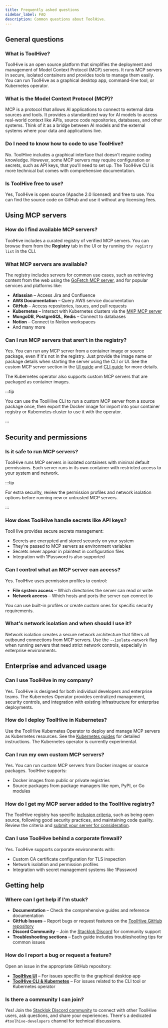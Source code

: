 ```yaml
---
title: Frequently asked questions
sidebar_label: FAQ
description: Common questions about ToolHive.
---
```


## General questions

### What is ToolHive?

ToolHive is an open source platform that simplifies the deployment and
management of Model Context Protocol (MCP) servers. It runs MCP servers in
secure, isolated containers and provides tools to manage them easily. You can
run ToolHive as a graphical desktop app, command-line tool, or Kubernetes
operator.

### What is the Model Context Protocol (MCP)?

MCP is a protocol that allows AI applications to connect to external data
sources and tools. It provides a standardized way for AI models to access
real-world context like APIs, source code repositories, databases, and other
systems. Think of it as a bridge between AI models and the external systems
where your data and applications live.

### Do I need to know how to code to use ToolHive?

No. ToolHive includes a graphical interface that doesn't require coding
knowledge. However, some MCP servers may require configuration or secrets, such
as API keys, that you'll need to set up. The ToolHive CLI is more technical but
comes with comprehensive documentation.

### Is ToolHive free to use?

Yes, ToolHive is open source (Apache 2.0 licensed) and free to use. You can find
the source code on GitHub and use it without any licensing fees.

## Using MCP servers

### How do I find available MCP servers?

ToolHive includes a curated registry of verified MCP servers. You can browse
them from the **Registry** tab in the UI or by running `thv registry list` in
the CLI.

### What MCP servers are available?

The registry includes servers for common use cases, such as retrieving content
from the web using the
[GoFetch MCP server](https://github.com/StacklokLabs/gofetch), and for popular
services and platforms like:

- **Atlassian** – Access Jira and Confluence
- **AWS Documentation** – Query AWS service documentation
- **GitHub** – Access repositories, issues, and pull requests
- **Kubernetes** – Interact with Kubernetes clusters via the
  [MKP MCP server](https://github.com/StacklokLabs/mkp)
- **MongoDB**, **PostgreSQL**, **Redis** – Connect to databases
- **Notion** – Connect to Notion workspaces
- And many more

### Can I run MCP servers that aren't in the registry?

Yes. You can run any MCP server from a container image or source package, even
if it's not in the registry. Just provide the image name or package details when
starting the server using the CLI or UI. See the custom MCP server section in
the [UI guide](./guides-ui/run-mcp-servers.md#install-a-custom-mcp-server) and
[CLI guide](./guides-cli/run-mcp-servers.mdx#run-a-custom-mcp-server) for more
details.

The Kubernetes operator also supports custom MCP servers that are packaged as
container images.

:::tip

You can use the ToolHive CLI to run a custom MCP server from a source package
once, then export the Docker image for import into your container registry or
Kubernetes cluster to use it with the operator.

:::

## Security and permissions

### Is it safe to run MCP servers?

ToolHive runs MCP servers in isolated containers with minimal default
permissions. Each server runs in its own container with restricted access to
your system and network.

:::tip

For extra security, review the permission profiles and network isolation options
before running new or untrusted MCP servers.

:::

### How does ToolHive handle secrets like API keys?

ToolHive provides secure secrets management:

- Secrets are encrypted and stored securely on your system
- They're passed to MCP servers as environment variables
- Secrets never appear in plaintext in configuration files
- Integration with 1Password is also supported

### Can I control what an MCP server can access?

Yes. ToolHive uses permission profiles to control:

- **File system access** – Which directories the server can read or write
- **Network access** – Which hosts and ports the server can connect to

You can use built-in profiles or create custom ones for specific security
requirements.

### What's network isolation and when should I use it?

Network isolation creates a secure network architecture that filters all
outbound connections from MCP servers. Use the `--isolate-network` flag when
running servers that need strict network controls, especially in enterprise
environments.

## Enterprise and advanced usage

### Can I use ToolHive in my company?

Yes. ToolHive is designed for both individual developers and enterprise teams.
The Kubernetes Operator provides centralized management, security controls, and
integration with existing infrastructure for enterprise deployments.

### How do I deploy ToolHive in Kubernetes?

Use the ToolHive Kubernetes Operator to deploy and manage MCP servers as
Kubernetes resources. See the [Kubernetes guides](./guides-k8s/index.mdx) for
detailed instructions. The Kubernetes operator is currently experimental.

### Can I run my own custom MCP servers?

Yes. You can run custom MCP servers from Docker images or source packages.
ToolHive supports:

- Docker images from public or private registries
- Source packages from package managers like npm, PyPI, or Go modules

### How do I get my MCP server added to the ToolHive registry?

The ToolHive registry has specific
[inclusion criteria](./concepts/registry-criteria.md), such as being open
source, following good security practices, and maintaining code quality. Review
the criteria and
[submit your server for consideration](https://github.com/stacklok/toolhive/issues/new?template=add-an-mcp-server.md).

### Can I use ToolHive behind a corporate firewall?

Yes. ToolHive supports corporate environments with:

- Custom CA certificate configuration for TLS inspection
- Network isolation and permission profiles
- Integration with secret management systems like 1Password

## Getting help

### Where can I get help if I'm stuck?

- **Documentation** – Check the comprehensive guides and reference documentation
- **GitHub Issues** – Report bugs or request features on the
  [ToolHive GitHub repository](https://github.com/stacklok/toolhive/issues)
- **Discord Community** – Join the
  [Stacklok Discord](https://discord.gg/stacklok) for community support
- **Troubleshooting sections** – Each guide includes troubleshooting tips for
  common issues

### How do I report a bug or request a feature?

Open an issue in the appropriate GitHub repository:

- [**ToolHive UI**](https://github.com/stacklok/toolhive-studio/issues) – For
  issues specific to the graphical desktop app
- [**ToolHive CLI & Kubernetes**](https://github.com/stacklok/toolhive/issues) –
  For issues related to the CLI tool or Kubernetes operator

### Is there a community I can join?

Yes! Join the [Stacklok Discord community](https://discord.gg/stacklok) to
connect with other ToolHive users, ask questions, and share your experiences.
There's a dedicated `#toolhive-developers` channel for technical discussions.
